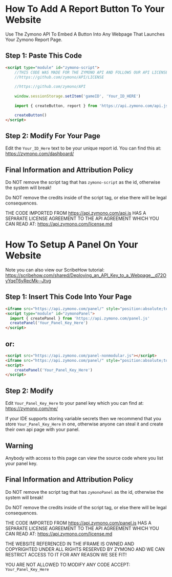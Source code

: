 # How To Add A Report Button To Your Website
Use The Zymono API To Embed A Button Into Any Webpage That Launches Your Zymono Report Page.

## Step 1: Paste This Code
```html
<script type="module" id="zymono-script">
    //THIS CODE WAS MADE FOR THE ZYMONO API AND FOLLOWS OUR API LICENSE. 
    //https://github.com/zymono/API/LICENSE
    
    //https://github.com/zymono/API
    
    window.sessionStorage.setItem('gameID', 'Your_ID_HERE')
    
    import { createButton, report } from 'https://api.zymono.com/api.js'

    createButton()
</script>
  ```

## Step 2: Modify For Your Page

Edit the ```Your_ID_Here``` text to be your unique report id. You can find this at: https://zymono.com/dashboard/

## Final Information and Attribution Policy

Do NOT remove the script tag that has ```zymono-script``` as the id, otherwise the system will break!

Do NOT remove the credits inside of the script tag, or else there will be legal consequences.

THE CODE IMPORTED FROM https://api.zymono.com/api.js HAS A SEPARATE LICENSE AGREEMENT TO THE API AGREEMENT WHICH YOU CAN READ AT: https://api.zymono.com/license.md

# How To Setup A Panel On Your Website

Note you can also view our ScribeHow tutorial: https://scribehow.com/shared/Deploying_an_API_Key_to_a_Webpage__d72OyYqeT6yRecMk--Jtvg

## Step 1: Insert This Code Into Your Page
```html 
<iframe src="https://api.zymono.com/panel/" style="position:absolute;top:0;left:0;width:100%;height:100%;border:none;">
<script type="module" id="zymonoPanel">
  import { createPanel } from 'https://api.zymono.com/panel.js'
  createPanel('Your_Panel_Key_Here')
</script>
```

## or:

```html 
<script src="https://api.zymono.com/panel-nonmodular.js"></script>
<iframe src="https://api.zymono.com/panel/" style="position:absolute;top:0;left:0;width:100%;height:100%;border:none;">
<script>
    createPanel('Your_Panel_Key_Here')
</script>
```
    
## Step 2: Modify
    
Edit ```Your_Panel_Key_Here``` to your panel key which you can find at: https://zymono.com/me/

If your IDE supports storing variable secrets then we recommend that you store ```Your_Panel_Key_Here``` in one, otherwise anyone can steal it and create their own api page with your panel.
    
## Warning
    
Anybody with access to this page can view the source code where you list your panel key.
    
## Final Information and Attribution Policy

Do NOT remove the script tag that has ```zymonoPanel``` as the id, otherwise the system will break!

Do NOT remove the credits inside of the script tag, or else there will be legal consequences.

THE CODE IMPORTED FROM https://api.zymono.com/panel.js HAS A SEPARATE LICENSE AGREEMENT TO THE API AGREEMENT WHICH YOU CAN READ AT: https://api.zymono.com/license.md

THE WEBSITE REFERENCED IN THE IFRAME IS OWNED AND COPYRIGHTED UNDER ALL RIGHTS RESERVED BY ZYMONO AND WE CAN RESTRICT ACCESS TO IT FOR ANY REASON WE SEE FIT!
    
YOU ARE NOT ALLOWED TO MODIFY ANY CODE ACCEPT: ```Your_Panel_Key_Here```
